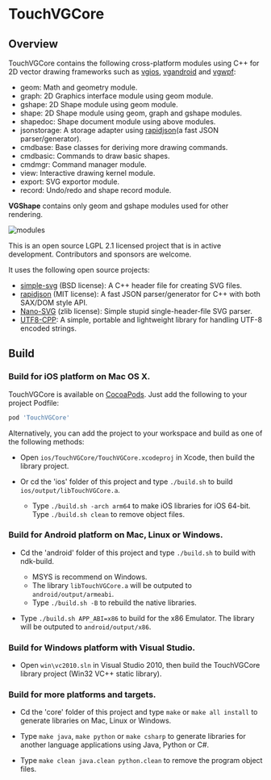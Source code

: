 # TouchVGCore

## Overview

TouchVGCore contains the following cross-platform modules using C++ for 2D vector drawing frameworks such as [vgios](https://github.com/rhcad/vgios), [vgandroid](https://github.com/rhcad/vgandroid) and [vgwpf](https://github.com/rhcad/vgwpf):

- geom: Math and geometry module.
- graph: 2D Graphics interface module using geom module.
- gshape: 2D Shape module using geom module.
- shape: 2D Shape module using geom, graph and gshape modules.
- shapedoc: Shape document module using above modules.
- jsonstorage: A storage adapter using [rapidjson](https://github.com/Kanma/rapidjson)(a fast JSON parser/generator).
- cmdbase: Base classes for deriving more drawing commands.
- cmdbasic: Commands to draw basic shapes.
- cmdmgr: Command manager module.
- view: Interactive drawing kernel module.
- export: SVG exportor module.
- record: Undo/redo and shape record module.

**VGShape** contains only geom and gshape modules used for other rendering.

![modules](http://touchvg.github.io/images/core.svg)

This is an open source LGPL 2.1 licensed project that is in active development. Contributors and sponsors are welcome.

It uses the following open source projects:

- [simple-svg](http://code.google.com/p/simple-svg) (BSD license): A C++ header file for creating SVG files.
- [rapidjson](https://github.com/Kanma/rapidjson) (MIT license): A fast JSON parser/generator for C++ with both SAX/DOM style API.
- [Nano-SVG](https://github.com/memononen/nanosvg) (zlib license): Simple stupid single-header-file SVG parser.
- [UTF8-CPP](http://sourceforge.net/projects/utfcpp/): A simple, portable and lightweight library for handling UTF-8 encoded strings.

## Build

### Build for **iOS** platform on Mac OS X.

TouchVGCore is available on [CocoaPods](http://cocoapods.org). Just add the following to your project Podfile:

```ruby
pod 'TouchVGCore'
```

Alternatively, you can add the project to your workspace and build as one of the following methods:

- Open `ios/TouchVGCore/TouchVGCore.xcodeproj` in Xcode, then build the library project.

- Or cd the 'ios' folder of this project and type `./build.sh` to build `ios/output/libTouchVGCore.a`.
   - Type `./build.sh -arch arm64` to make iOS libraries for iOS 64-bit. Type `./build.sh clean` to remove object files.

### Build for **Android** platform on Mac, Linux or Windows.

- Cd the 'android' folder of this project and type `./build.sh` to build with ndk-build.
  - MSYS is recommend on Windows.
  - The library `libTouchVGCore.a` will be outputed to `android/output/armeabi`.
  - Type `./build.sh -B` to rebuild the native libraries.

- Type `./build.sh APP_ABI=x86` to build for the x86 Emulator. The library will be outputed to `android/output/x86`.

### Build for **Windows** platform with Visual Studio.

- Open `win\vc2010.sln` in Visual Studio 2010, then build the TouchVGCore library project (Win32 VC++ static library).
   
### Build for more platforms and targets.

- Cd the 'core' folder of this project and type `make` or `make all install` to generate libraries on Mac, Linux or Windows.

- Type `make java`, `make python` or `make csharp` to generate libraries for another language applications using Java, Python or C#.

- Type `make clean java.clean python.clean` to remove the program object files.
